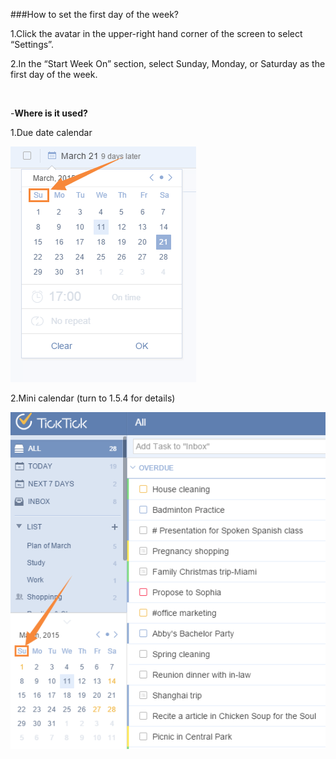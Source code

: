 ###How to set the first day of the week?

1.Click the avatar in the upper-right hand corner of the screen to select “Settings”.

2.In the “Start Week On” section, select Sunday, Monday, or Saturday as the first day of the week.

<br />

-**Where is it used?**

1.Due date calendar  

![](../images/C1.png)

2.Mini calendar (turn to 1.5.4 for details) 

![](../images/miniC.png)

<br />

